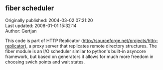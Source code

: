 ## fiber scheduler  
Originally published: 2004-03-02 07:21:20  
Last updated: 2008-01-01 15:32:14  
Author: Gertjan   
  
This code is part of HTTP Replicator (http://sourceforge.net/projects/http-replicator), a proxy server that replicates remote directory structures. The fiber module is an I/O scheduler similar to python's built-in asyncore framework, but based on generators it allows for much more freedom in choosing swich points and wait states.